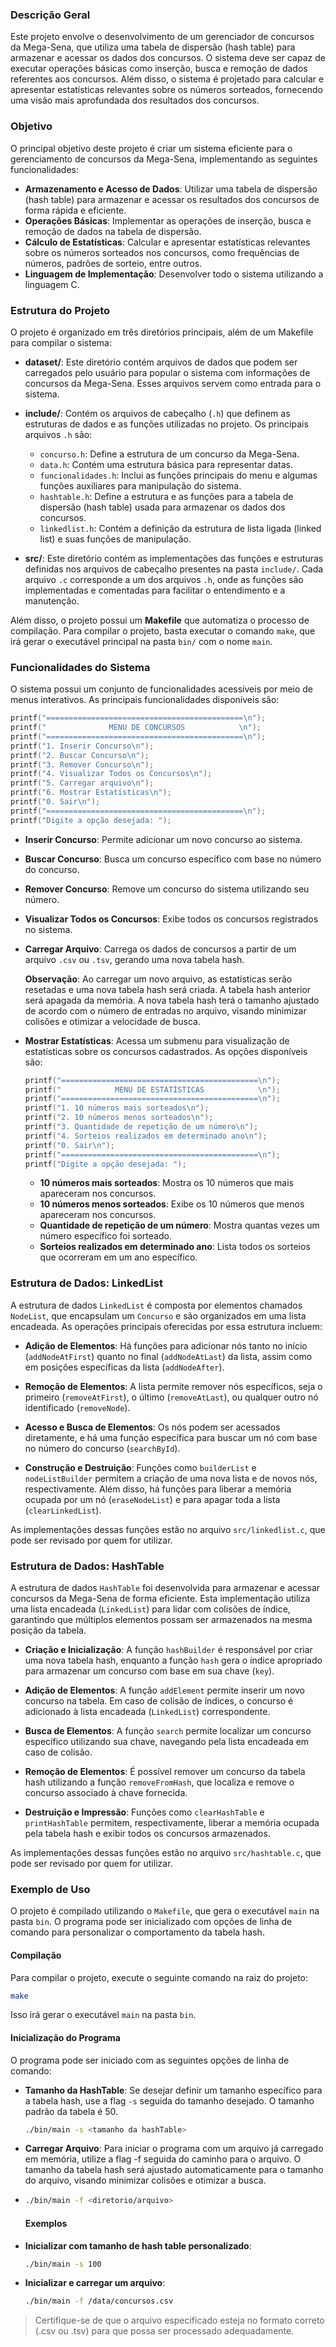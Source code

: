 ### Descrição Geral

Este projeto envolve o desenvolvimento de um gerenciador de concursos da Mega-Sena, que utiliza uma tabela de dispersão (hash table) para armazenar e acessar os dados dos concursos. O sistema deve ser capaz de executar operações básicas como inserção, busca e remoção de dados referentes aos concursos. Além disso, o sistema é projetado para calcular e apresentar estatísticas relevantes sobre os números sorteados, fornecendo uma visão mais aprofundada dos resultados dos concursos.

### Objetivo

O principal objetivo deste projeto é criar um sistema eficiente para o gerenciamento de concursos da Mega-Sena, implementando as seguintes funcionalidades:

- **Armazenamento e Acesso de Dados**: Utilizar uma tabela de dispersão (hash table) para armazenar e acessar os resultados dos concursos de forma rápida e eficiente.
- **Operações Básicas**: Implementar as operações de inserção, busca e remoção de dados na tabela de dispersão.
- **Cálculo de Estatísticas**: Calcular e apresentar estatísticas relevantes sobre os números sorteados nos concursos, como frequências de números, padrões de sorteio, entre outros.
- **Linguagem de Implementação**: Desenvolver todo o sistema utilizando a linguagem C.

### Estrutura do Projeto

O projeto é organizado em três diretórios principais, além de um Makefile para compilar o sistema:

- **dataset/**: Este diretório contém arquivos de dados que podem ser carregados pelo usuário para popular o sistema com informações de concursos da Mega-Sena. Esses arquivos servem como entrada para o sistema.

- **include/**: Contém os arquivos de cabeçalho (`.h`) que definem as estruturas de dados e as funções utilizadas no projeto. Os principais arquivos `.h` são:
  - `concurso.h`: Define a estrutura de um concurso da Mega-Sena.
  - `data.h`: Contém uma estrutura básica para representar datas.
  - `funcionalidades.h`: Inclui as funções principais do menu e algumas funções auxiliares para manipulação do sistema.
  - `hashtable.h`: Define a estrutura e as funções para a tabela de dispersão (hash table) usada para armazenar os dados dos concursos.
  - `linkedlist.h`: Contém a definição da estrutura de lista ligada (linked list) e suas funções de manipulação.

- **src/**: Este diretório contém as implementações das funções e estruturas definidas nos arquivos de cabeçalho presentes na pasta `include/`. Cada arquivo `.c` corresponde a um dos arquivos `.h`, onde as funções são implementadas e comentadas para facilitar o entendimento e a manutenção.

Além disso, o projeto possui um **Makefile** que automatiza o processo de compilação. Para compilar o projeto, basta executar o comando `make`, que irá gerar o executável principal na pasta `bin/` com o nome `main`.

### Funcionalidades do Sistema

O sistema possui um conjunto de funcionalidades acessíveis por meio de menus interativos. As principais funcionalidades disponíveis são:

```c
printf("============================================\n");
printf("              MENU DE CONCURSOS            \n");
printf("============================================\n");
printf("1. Inserir Concurso\n");
printf("2. Buscar Concurso\n");
printf("3. Remover Concurso\n");
printf("4. Visualizar Todos os Concursos\n");
printf("5. Carregar arquivo\n");
printf("6. Mostrar Estatísticas\n");
printf("0. Sair\n");
printf("============================================\n");
printf("Digite a opção desejada: ");
```

*   **Inserir Concurso**: Permite adicionar um novo concurso ao sistema.
    
*   **Buscar Concurso**: Busca um concurso específico com base no número do concurso.
    
*   **Remover Concurso**: Remove um concurso do sistema utilizando seu número.
    
*   **Visualizar Todos os Concursos**: Exibe todos os concursos registrados no sistema.
    
*   **Carregar Arquivo**: Carrega os dados de concursos a partir de um arquivo `.csv` ou `.tsv`, gerando uma nova tabela hash.

    **Observação**: Ao carregar um novo arquivo, as estatísticas serão resetadas e uma nova tabela hash será criada. A tabela hash anterior será apagada da memória. A nova tabela hash terá o tamanho ajustado de acordo com o número de entradas no arquivo, visando minimizar colisões e otimizar a velocidade de busca.
    
*   **Mostrar Estatísticas**: Acessa um submenu para visualização de estatísticas sobre os concursos cadastrados. As opções disponíveis são:

    ```c
    printf("============================================\n");
    printf("            MENU DE ESTATÍSTICAS            \n");
    printf("============================================\n");
    printf("1. 10 números mais sorteados\n");
    printf("2. 10 números menos sorteados\n");
    printf("3. Quantidade de repetição de um número\n");
    printf("4. Sorteios realizados em determinado ano\n");
    printf("0. Sair\n");
    printf("============================================\n");
    printf("Digite a opção desejada: ");
    ```

    *   **10 números mais sorteados**: Mostra os 10 números que mais apareceram nos concursos.
    *   **10 números menos sorteados**: Exibe os 10 números que menos apareceram nos concursos.
    *   **Quantidade de repetição de um número**: Mostra quantas vezes um número específico foi sorteado.
    *   **Sorteios realizados em determinado ano**: Lista todos os sorteios que ocorreram em um ano específico.

### Estrutura de Dados: LinkedList

A estrutura de dados `LinkedList` é composta por elementos chamados `NodeList`, que encapsulam um `Concurso` e são organizados em uma lista encadeada. As operações principais oferecidas por essa estrutura incluem:

- **Adição de Elementos**: Há funções para adicionar nós tanto no início (`addNodeAtFirst`) quanto no final (`addNodeAtLast`) da lista, assim como em posições específicas da lista (`addNodeAfter`).

- **Remoção de Elementos**: A lista permite remover nós específicos, seja o primeiro (`removeAtFirst`), o último (`removeAtLast`), ou qualquer outro nó identificado (`removeNode`).

- **Acesso e Busca de Elementos**: Os nós podem ser acessados diretamente, e há uma função específica para buscar um nó com base no número do concurso (`searchById`).

- **Construção e Destruição**: Funções como `builderList` e `nodeListBuilder` permitem a criação de uma nova lista e de novos nós, respectivamente. Além disso, há funções para liberar a memória ocupada por um nó (`eraseNodeList`) e para apagar toda a lista (`clearLinkedList`).

As implementações dessas funções estão no arquivo `src/linkedlist.c`, que pode ser revisado por quem for utilizar.

### Estrutura de Dados: HashTable

A estrutura de dados `HashTable` foi desenvolvida para armazenar e acessar concursos da Mega-Sena de forma eficiente. Esta implementação utiliza uma lista encadeada (`LinkedList`) para lidar com colisões de índice, garantindo que múltiplos elementos possam ser armazenados na mesma posição da tabela.

- **Criação e Inicialização**: A função `hashBuilder` é responsável por criar uma nova tabela hash, enquanto a função `hash` gera o índice apropriado para armazenar um concurso com base em sua chave (`key`).

- **Adição de Elementos**: A função `addElement` permite inserir um novo concurso na tabela. Em caso de colisão de índices, o concurso é adicionado à lista encadeada (`LinkedList`) correspondente.

- **Busca de Elementos**: A função `search` permite localizar um concurso específico utilizando sua chave, navegando pela lista encadeada em caso de colisão.

- **Remoção de Elementos**: É possível remover um concurso da tabela hash utilizando a função `removeFromHash`, que localiza e remove o concurso associado à chave fornecida.

- **Destruição e Impressão**: Funções como `clearHashTable` e `printHashTable` permitem, respectivamente, liberar a memória ocupada pela tabela hash e exibir todos os concursos armazenados.

As implementações dessas funções estão no arquivo `src/hashtable.c`, que pode ser revisado por quem for utilizar.

### Exemplo de Uso

O projeto é compilado utilizando o `Makefile`, que gera o executável `main` na pasta `bin`. O programa pode ser inicializado com opções de linha de comando para personalizar o comportamento da tabela hash.

#### Compilação

Para compilar o projeto, execute o seguinte comando na raiz do projeto:

```bash
make
```

Isso irá gerar o executável `main` na pasta `bin`.

#### Inicialização do Programa

O programa pode ser iniciado com as seguintes opções de linha de comando:

- **Tamanho da HashTable**: Se desejar definir um tamanho específico para a tabela hash, use a flag `-s` seguida do tamanho desejado. O tamanho padrão da tabela é 50.

  ```bash
  ./bin/main -s <tamanho da hashTable>
  ```
- **Carregar Arquivo**: Para iniciar o programa com um arquivo já carregado em memória, utilize a flag -f seguida do caminho para o arquivo. O tamanho da tabela hash será ajustado automaticamente para o tamanho do arquivo, visando minimizar colisões e otimizar a busca.
- ```bash
  ./bin/main -f <diretorio/arquivo>
  ```

  #### Exemplos

- **Inicializar com tamanho de hash table personalizado**:

  ```bash
  ./bin/main -s 100
  ```

- **Inicializar e carregar um arquivo**:
  ```bash
  ./bin/main -f /data/concursos.csv
  ```

>Certifique-se de que o arquivo especificado esteja no formato correto (.csv ou .tsv) para que possa ser processado adequadamente.
